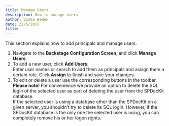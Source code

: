 ```yaml
---
title: Manage Users
description: How to manage users
author: Vinko Bedek
date: 22/5/2017
title: 
---
```


This section explains how to add principals and manage users.

1. Navigate to the **Backstage Configuration Screen**, and click **Manage Users**.
2. To add a new user, click **Add Users**.  
   Enter user names or search to add them as principals and assign them a certain role. Click **Assign** to finish and save your changes.
3. To edit or delete a user use the corresponding buttons in the toolbar.  
   **Please note!** For convenience we provide an option to delete the SQL login of the selected user as part of deleting the user from the SPDocKit database.  
   If the selected user is using a database other than the SPDocKit on a given server, you shouldn’t try to delete its SQL login. However, if the SPDocKit database is the only one the selected user is using, you can completely remove his or her logon rights.
